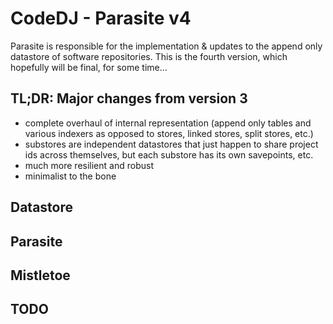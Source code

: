 # CodeDJ - Parasite v4

Parasite is responsible for the implementation & updates to the append only datastore of software repositories. This is the fourth version, which hopefully will be final, for some time...

## TL;DR: Major changes from version 3

- complete overhaul of internal representation (append only tables and various indexers as opposed to stores, linked stores, split stores, etc.)
- substores are independent datastores that just happen to share project ids across themselves, but each substore has its own savepoints, etc. 
- much more resilient and robust
- minimalist to the bone

## Datastore



## Parasite

## Mistletoe


## TODO

